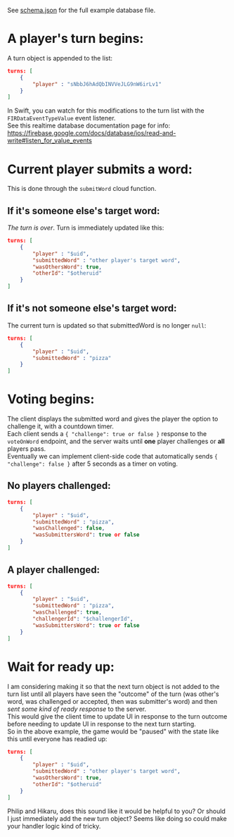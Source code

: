 See [schema.json](./schema.json) for the full example database file.

# A player's turn begins:
A turn object is appended to the list:
```json
turns: [
    {
        "player" : "sNbbJ6hAdQbINVVeJLG9nW6irLv1"
    }
]
```
In Swift, you can watch for this modifications to the turn list with the `FIRDataEventTypeValue` event listener.  
See this realtime database documentation page for info: https://firebase.google.com/docs/database/ios/read-and-write#listen_for_value_events

# Current player submits a word:
This is done through the `submitWord` cloud function.
## If it's someone else's target word:
*The turn is over*. Turn is immediately updated like this:
```json
turns: [
    {
        "player" : "$uid",
        "submittedWord" : "other player's target word",
        "wasOthersWord": true,
        "otherId": "$otheruid"
    }
]
```


## If it's not someone else's target word:
The current turn is updated so that submittedWord is no longer `null`:
```json
turns: [
    {
        "player" : "$uid",
        "submittedWord" : "pizza"
    }
]
```

# Voting begins:
The client displays the submitted word and gives the player the option to challenge it, with a countdown timer.  
Each client sends a `{ "challenge": true or false }` response to the `voteOnWord` endpoint, and the server waits until **one** player challenges or **all** players pass.  
Eventually we can implement client-side code that automatically sends `{ "challenge": false }` after 5 seconds as a timer on voting.

## No players challenged:
```json
turns: [
    {
        "player" : "$uid",
        "submittedWord" : "pizza",
        "wasChallenged": false,
        "wasSubmittersWord": true or false
    }
]
```
## A player challenged:
```json
turns: [
    {
        "player" : "$uid",
        "submittedWord" : "pizza",
        "wasChallenged": true,
        "challengerId": "$challengerId",
        "wasSubmittersWord": true or false
    }
]
```
# Wait for ready up:

I am considering making it so that the next turn object is not added to the turn list until all players have seen the "outcome" of the turn (was other's word, was challenged or accepted, then was submitter's word) and then *sent some kind of ready response* to the server.  
This would give the client time to update UI in response to the turn outcome before needing to update UI in response to the next turn starting.  
So in the above example, the game would be "paused" with the state like this until everyone has readied up:
```json
turns: [
    {
        "player" : "$uid",
        "submittedWord" : "other player's target word",
        "wasOthersWord": true,
        "otherId": "$otheruid"
    }
]
```
Philip and Hikaru, does this sound like it would be helpful to you? Or should I just immediately add the new turn object? Seems like doing so could make your handler logic kind of tricky.